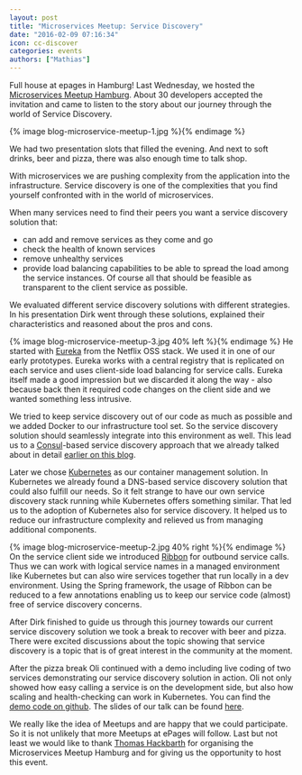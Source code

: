 ```yaml
---
layout: post
title: "Microservices Meetup: Service Discovery"
date: "2016-02-09 07:16:34"
icon: cc-discover
categories: events
authors: ["Mathias"]
---
```


Full house at epages in Hamburg!
Last Wednesday, we hosted the [Microservices Meetup Hamburg](http://www.meetup.com/de-DE/Microservices-Meetup-Hamburg/events/224965581/?a=socialmedia).
About 30 developers accepted the invitation and came to listen to the story about our journey through the world of Service Discovery.

{% image blog-microservice-meetup-1.jpg %}{% endimage %}

We had two presentation slots that filled the evening.
And next to soft drinks, beer and pizza, there was also enough time to talk shop.

With microservices we are pushing complexity from the application into the infrastructure. Service discovery is one of the complexities that you find yourself confronted with in the world of microservices.

When many services need to find their peers you want a service discovery solution that:

* can add and remove services as they come and go
* check the health of known services
* remove unhealthy services
* provide load balancing capabilities to be able to spread the load among the service instances.
Of course all that should be feasible as transparent to the client service as possible.

We evaluated different service discovery solutions with different strategies. In his presentation Dirk went through these solutions, explained their characteristics and reasoned about the pros and cons.

{% image blog-microservice-meetup-3.jpg 40% left %}{% endimage %}
He started with [Eureka](https://github.com/Netflix/eureka/wiki/Eureka-at-a-glance) from the Netflix OSS stack. We used it in one of our early prototypes. Eureka works with a central registry that is replicated on each service and uses client-side load balancing for service calls. Eureka itself made a good impression but we discarded it along the way - also because back then it required code changes on the client side and we wanted something less intrusive.

We tried to keep service discovery out of our code as much as possible and we added Docker to our infrastructure tool set. So the service discovery solution should seamlessly integrate into this environment as well. This lead us to a [Consul](https://www.consul.io/)-based service discovery approach that we already talked about in detail [earlier on this blog](https://developer.epages.com/blog/2015/09/28/service-discovery.html).

Later we chose [Kubernetes](http://kubernetes.io/) as our container management solution. In Kubernetes we already found a DNS-based service discovery solution that could also fulfill our needs. So it felt strange to have our own service discovery stack running while Kubernetes offers something similar. That led us to the adoption of Kubernetes also for service discovery. It helped us to reduce our infrastructure complexity and relieved us from managing additional components.

{% image blog-microservice-meetup-2.jpg 40% right %}{% endimage %}
On the service client side we introduced [Ribbon](https://github.com/Netflix/ribbon/wiki) for outbound service calls. Thus we can work with logical service names in a managed environment like Kubernetes but can also wire services together that run locally in a dev environment. Using the Spring framework, the usage of Ribbon can be reduced to a few annotations enabling us to keep our service code (almost) free of service discovery concerns.

After Dirk finished to guide us through this journey towards our current service discovery solution we took a break to recover with beer and pizza. There were excited discussions about the topic showing that service discovery is a topic that is of great interest in the community at the moment.

After the pizza break Oli continued with a demo including live coding of two services demonstrating our service discovery solution in action. Oli not only showed how easy calling a service is on the development side, but also how scaling and health-checking can work in Kubernetes. You can find the [demo code on github](https://github.com/otrosien/meetup-2016-02-code). The slides of our talk can be found [here](http://epages-de.github.io/meetup-2016-02-slides/).

We really like the idea of Meetups and are happy that we could participate. So it is not unlikely that more Meetups at ePages will follow. Last but not least we would like to thank [Thomas Hackbarth](http://www.meetup.com/de-DE/Microservices-Meetup-Hamburg/members/182490822/) for organising the Microservices Meetup Hamburg and for giving us the opportunity to host this event.
